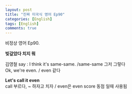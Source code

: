 ```yaml
---
layout: post
title: "진짜 미국식 영어 Ep90"
categories: [English]
tags: [English]
comments: true
---
```


비정상 영어 Ep90.

<b> 빚갚았다 치지 뭐 </b>

김영철 say : I think it's same-same. /same-same 그저 그렇다 <br> 
Ok, we're even. / even 같다 

<b> Let's call it even</b> <br>
call 부르다, ~ 하자고 치자 / even은 even score 동점 일때 사용됨 
